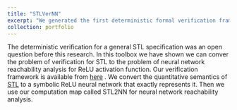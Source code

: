 ```yaml
---
title: "STLVerNN"
excerpt: "We generated the first deterministic formal verification framework for Signal Temporal logics in collaboration with research scientists of Toyota Research Institute North of America (TRINA) STLVerNN. This repository addresses software verification and verifies a program satisfies a general temporal task when it starts from an unknown but bounded initial state. <br/><img src='/images/STL2NN.png'>"
collection: portfolio
---
```


The deterministic verification for a general STL specification was an open question before this research. In this toolbox we have shown we can conver the problem of verification for STL to the problem of neural network reachability analysis for ReLU activation function. Our verification framework is available from [here](https://github.com/Navidhashemicodes/STLVerNN) . We convert the quantitative semantics of [STL](https://www.sciencedirect.com/science/article/pii/S0304397509004149) to a symbolic ReLU neural network that exactly represents it. Then we use our computation map called STL2NN for neural network reachability analysis.
